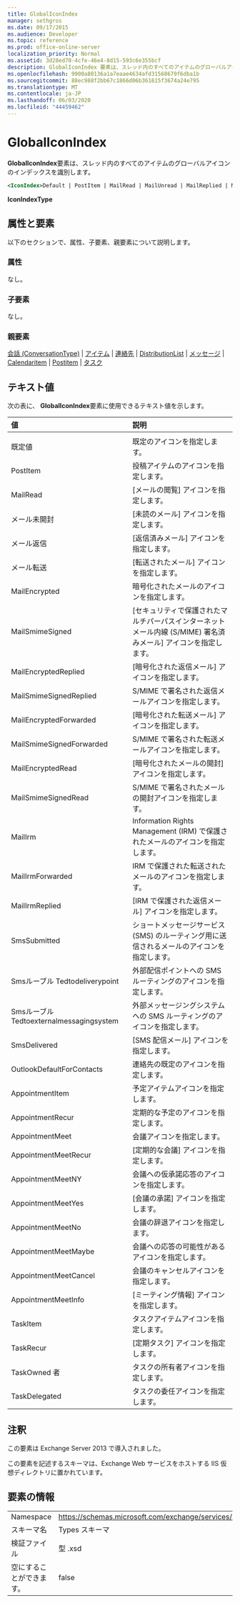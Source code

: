 ```yaml
---
title: GlobalIconIndex
manager: sethgros
ms.date: 09/17/2015
ms.audience: Developer
ms.topic: reference
ms.prod: office-online-server
localization_priority: Normal
ms.assetid: 3d28ed70-4cfe-46e4-8d15-593c6e355bcf
description: GlobalIconIndex 要素は、スレッド内のすべてのアイテムのグローバルアイコンのインデックスを識別します。
ms.openlocfilehash: 9900a80136a1a7eaae4634afd31568679f6dba1b
ms.sourcegitcommit: 88ec988f2bb67c1866d06b361615f3674a24e795
ms.translationtype: MT
ms.contentlocale: ja-JP
ms.lasthandoff: 06/03/2020
ms.locfileid: "44459462"
---
```

# <a name="globaliconindex"></a>GlobalIconIndex

**GlobalIconIndex**要素は、スレッド内のすべてのアイテムのグローバルアイコンのインデックスを識別します。 
  
```XML
<IconIndex>Default | PostItem | MailRead | MailUnread | MailReplied | MailForwarded | MailEncrypted | MailSmimeSigned | MailEncrytedReplied | MailSmimeSignedReplied | MailEncryptedForwarded | MailSmimeSignedForwarded | MailEncryptedRead | MailSmimeSignedRead | MailIrm | MaillrmForwarded | MaillrmReplied | SmsSubmitted | SmsRoutedToDeliveryPoint | SmsRoutedToExternalMessagingSystem | SmsDelivered | OutlookDefaultForContacts | AppointmentItem | AppointmentRecur | AppointmentMeet | AppointmentMeetRecur | AppointmentMeetNY | AppointmentMeetYes | AppointmentMeetNo | AppointmentMeetMaybe | AppointmentMeetCancel | AppointmentMeetInfo | TaskItem | TaskRecur | TaskOwned | TaskDelegated</IconIndex>
```

 **IconIndexType**
## <a name="attributes-and-elements"></a>属性と要素

以下のセクションで、属性、子要素、親要素について説明します。
  
### <a name="attributes"></a>属性

なし。
  
### <a name="child-elements"></a>子要素

なし。
  
### <a name="parent-elements"></a>親要素

[会話 (ConversationType)](conversation-conversationtype.md)  | [アイテム](item.md)  | [連絡先](contact.md)  | [DistributionList](distributionlist.md)  | [メッセージ](message-ex15websvcsotherref.md)  | [Calendaritem](calendaritem.md)  | [Postitem](postitem.md)  | [タスク](task.md)
  
## <a name="text-value"></a>テキスト値

次の表に、 **GlobalIconIndex**要素に使用できるテキスト値を示します。 
  
|**値**|**説明**|
|:-----|:-----|
|||
|既定値  <br/> |既定のアイコンを指定します。  <br/> |
|PostItem  <br/> |投稿アイテムのアイコンを指定します。  <br/> |
|MailRead  <br/> |[メールの閲覧] アイコンを指定します。  <br/> |
|メール未開封  <br/> |[未読のメール] アイコンを指定します。  <br/> |
|メール返信  <br/> |[返信済みメール] アイコンを指定します。  <br/> |
|メール転送  <br/> |[転送されたメール] アイコンを指定します。  <br/> |
|MailEncrypted  <br/> |暗号化されたメールのアイコンを指定します。  <br/> |
|MailSmimeSigned  <br/> |[セキュリティで保護されたマルチパーパスインターネットメール内線 (S/MIME) 署名済みメール] アイコンを指定します。  <br/> |
|MailEncryptedReplied  <br/> |[暗号化された返信メール] アイコンを指定します。  <br/> |
|MailSmimeSignedReplied  <br/> |S/MIME で署名された返信メールアイコンを指定します。  <br/> |
|MailEncryptedForwarded  <br/> |[暗号化された転送メール] アイコンを指定します。  <br/> |
|MailSmimeSignedForwarded  <br/> |S/MIME で署名された転送メールアイコンを指定します。  <br/> |
|MailEncryptedRead  <br/> |[暗号化されたメールの開封] アイコンを指定します。  <br/> |
|MailSmimeSignedRead  <br/> |S/MIME で署名されたメールの開封アイコンを指定します。  <br/> |
|MailIrm  <br/> |Information Rights Management (IRM) で保護されたメールのアイコンを指定します。  <br/> |
|MailIrmForwarded  <br/> |IRM で保護された転送されたメールのアイコンを指定します。  <br/> |
|MailIrmReplied  <br/> |[IRM で保護された返信メール] アイコンを指定します。  <br/> |
|SmsSubmitted  <br/> |ショートメッセージサービス (SMS) のルーティング用に送信されるメールのアイコンを指定します。  <br/> |
|Smsルーブル Tedtodeliverypoint  <br/> |外部配信ポイントへの SMS ルーティングのアイコンを指定します。  <br/> |
|Smsルーブル Tedtoexternalmessagingsystem  <br/> |外部メッセージングシステムへの SMS ルーティングのアイコンを指定します。  <br/> |
|SmsDelivered  <br/> |[SMS 配信メール] アイコンを指定します。  <br/> |
|OutlookDefaultForContacts  <br/> |連絡先の既定のアイコンを指定します。  <br/> |
|AppointmentItem  <br/> |予定アイテムアイコンを指定します。  <br/> |
|AppointmentRecur  <br/> |定期的な予定のアイコンを指定します。  <br/> |
|AppointmentMeet  <br/> |会議アイコンを指定します。  <br/> |
|AppointmentMeetRecur  <br/> |[定期的な会議] アイコンを指定します。  <br/> |
|AppointmentMeetNY  <br/> |会議への仮承諾応答のアイコンを指定します。  <br/> |
|AppointmentMeetYes  <br/> |[会議の承諾] アイコンを指定します。  <br/> |
|AppointmentMeetNo  <br/> |会議の辞退アイコンを指定します。  <br/> |
|AppointmentMeetMaybe  <br/> |会議への応答の可能性があるアイコンを指定します。  <br/> |
|AppointmentMeetCancel  <br/> |会議のキャンセルアイコンを指定します。  <br/> |
|AppointmentMeetInfo  <br/> |[ミーティング情報] アイコンを指定します。  <br/> |
|TaskItem  <br/> |タスクアイテムアイコンを指定します。  <br/> |
|TaskRecur  <br/> |[定期タスク] アイコンを指定します。  <br/> |
|TaskOwned 者  <br/> |タスクの所有者アイコンを指定します。  <br/> |
|TaskDelegated  <br/> |タスクの委任アイコンを指定します。  <br/> |
   
## <a name="remarks"></a>注釈

この要素は Exchange Server 2013 で導入されました。
  
この要素を記述するスキーマは、Exchange Web サービスをホストする IIS 仮想ディレクトリに置かれています。
  
## <a name="element-information"></a>要素の情報

|||
|:-----|:-----|
|Namespace  <br/> |https://schemas.microsoft.com/exchange/services/2006/types  <br/> |
|スキーマ名  <br/> |Types スキーマ  <br/> |
|検証ファイル  <br/> |型 .xsd  <br/> |
|空にすることができます。  <br/> |false  <br/> |
   


